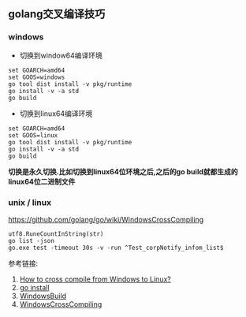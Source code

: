 
## golang交叉编译技巧

### windows
- 切换到window64编译环境
```
set GOARCH=amd64
set GOOS=windows
go tool dist install -v pkg/runtime
go install -v -a std
go build
```

- 切换到linux64编译环境
```
set GOARCH=amd64
set GOOS=linux
go tool dist install -v pkg/runtime
go install -v -a std
go build  

```

**切换是永久切换.比如切换到linux64位环境之后,之后的go build就都生成的linux64位二进制文件**

### unix / linux

https://github.com/golang/go/wiki/WindowsCrossCompiling




    utf8.RuneCountInString(str)
    go list -json
    go.exe test -timeout 30s -v -run ^Test_corpNotify_infom_list$

    

参考链接:

1. [How to cross compile from Windows to Linux?](http://stackoverflow.com/questions/20829155/how-to-cross-compile-from-windows-to-linux)
1. [go install](http://wiki.jikexueyuan.com/project/go-command-tutorial/0.2.html)
1. [WindowsBuild](https://github.com/golang/go/wiki/WindowsBuild)
1. [WindowsCrossCompiling](https://github.com/golang/go/wiki/WindowsCrossCompiling)